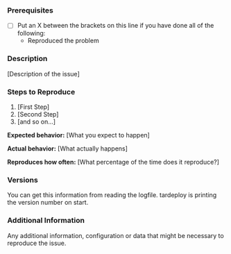 <!--

Have you read tardeploy's Code of Conduct? By filing an Issue, you are expected to comply with it, including treating everyone with respect: https://github.com/sascha-andres/tardeploy/blob/master/CODE_OF_CONDUCT.md

-->

### Prerequisites

* [ ] Put an X between the brackets on this line if you have done all of the following:
    * Reproduced the problem

### Description

[Description of the issue]

### Steps to Reproduce

1. [First Step]
2. [Second Step]
3. [and so on...]

**Expected behavior:** [What you expect to happen]

**Actual behavior:** [What actually happens]

**Reproduces how often:** [What percentage of the time does it reproduce?]

### Versions

You can get this information from reading the logfile. tardeploy is printing the version number on start.

### Additional Information

Any additional information, configuration or data that might be necessary to reproduce the issue.
